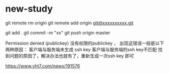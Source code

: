 # new-study

git remote rm origin
git remote add origin git@xxxxxxxxxx.git


git add .
git commit -m "xx"
git push origin master



Permission denied (publickey) 没有权限的publickey ，
出现这错误一般是以下两种原因：
客户端与服务端未生成 ssh key
客户端与服务端的ssh key不匹配
找到问题的原因了，解决办法也就有了，重新生成一次ssh key 即可

https://www.yht7.com/news/191576

